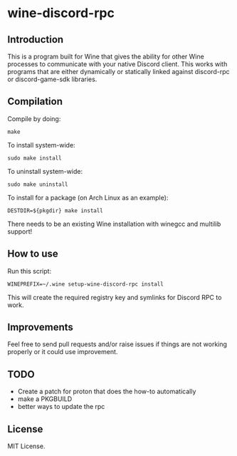 # wine-discord-rpc

## Introduction

This is a program built for Wine that gives the ability for other Wine processes to communicate with your native Discord client. This works with programs that are either dynamically or statically linked against discord-rpc or discord-game-sdk libraries.

## Compilation

Compile by doing:
```
make
```

To install system-wide:
```
sudo make install
```

To uninstall system-wide:
```
sudo make uninstall
```

To install for a package (on Arch Linux as an example):
```
DESTDIR=${pkgdir} make install
```

There needs to be an existing Wine installation with winegcc and multilib support!

## How to use

Run this script:
```
WINEPREFIX=~/.wine setup-wine-discord-rpc install
```
This will create the required registry key and symlinks for Discord RPC to work.

## Improvements

Feel free to send pull requests and/or raise issues if things are not working properly or it could use improvement.

## TODO

- Create a patch for proton that does the how-to automatically
- make a PKGBUILD
- better ways to update the rpc

## License
MIT License.
